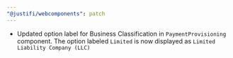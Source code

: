 ```yaml
---
"@justifi/webcomponents": patch
---
```


- Updated option label for Business Classification in `PaymentProvisioning` component. The option labeled `Limited` is now displayed as `Limited Liability Company (LLC)`
